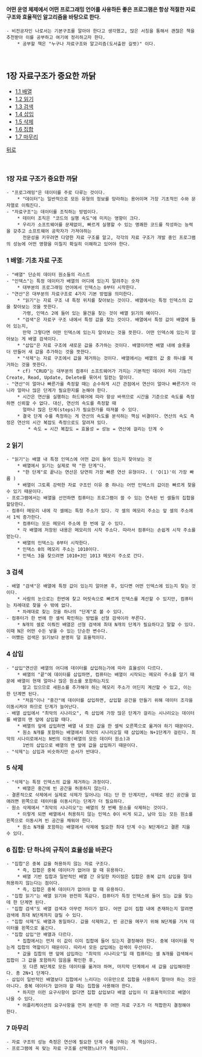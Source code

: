#### 어떤 운영 체제에서 어떤 프로그래밍 언어를 사용하든 좋은 프로그램은 항상 적절한 자료 구조와 효율적인 알고리즘을 바탕으로 한다. 
	- 비전공자인 나로서는 기본구조를 알아야 한다고 생각했고, 많은 서칭을 통해서 괜찮은 책을 추천받아 이를 공부하고 여기에 정리하고자 한다.
		* 공부할 책은 "누구나 자료구조와 알고리즘(도서출판 길벗)" 이다.

</br>

## 1장 자료구조가 중요한 까닭

* [1.1 배열](#1-배열-기초-자료-구조)
* [1.2 읽기](#2-읽기)
* [1.3 검색](#3-검색)
* [1.4 삽입](#4-삽입)
* [1.5 삭제](#5-삭제)
* [1.6 집합](#6-집합-단-하나의-규칙이-효율성을-바꾼다)
* [1.7 마무리](#7-마무리)

[뒤로](https://github.com/hyunjay-dev/DataStructure)

</br>

### 1장 자료 구조가 중요한 까닭
	- "프로그래밍"은 데이터를 주로 다루는 것이다.
		* "데이터"는 일반적으로 모든 유형의 정보를 망라하는 용어이며 가장 기초적인 수와 문자열로 이뤄진다.
	- "자료구조"는 데이터를 조직하는 방법이다.
		* 데이터 조직은 "코드의 실행 속도"에 미치는 영향이 크다.
		* 우리가 소프트웨어를 문제없이, 빠르게 실행할 수 있는 명쾌한 코드를 작성하는 능력을 갖추고 소프트웨어 공학자가 가져야하는 
		  전문성을 키우려면 다양한 자료 구조를 알고, 각각의 자료 구조가 개발 중인 프로그램의 성능에 어떤 영향을 미칠지 확실히 이해하고 있어야 한다.

### 1 배열: 기초 자료 구조
	- "배열" 단순히 데이터 원소들의 리스트
	- "인덱스"는 특정 데이터가 배열의 어디에 있는지 알려주는 숫자
		* 대부분의 프로그래밍 언어에서 인덱스는 0부터 시작한다.
	- "연산"은 대부분의 자료구조로 4가지 기본 방법을 의미한다.
		* "읽기"는 자료 구조 내 특정 위치를 찾아보는 것이다. 배열에서는 특정 인덱스의 값을 찾아보는 것을 뜻한다.
		  가령, 인덱스 2에 들어 있는 물건을 찾는 것이 배열 읽기의 예이다.
		* "검색"은 자료구 구조 내에서 특정 값을 찾는 것이다. 배열에서 특정 값이 배열에 들어 있는지,
		  만약 그렇다면 어떤 인덱스에 있는지 알아보는 것을 뜻한다. 어떤 인덱스에 있는지 알아보는 게 배열 검색이다.
		* "삽입"은 자료 구조에 새로운 값을 추가하는 것이다. 배열이라면 배열 내에 슬롯을 더 만들어 새 값을 추가하는 것을 뜻한다.
		* "삭제"는 자료 구조에서 값을 제거하는 것이다. 배열에서는 배열의 값 중 하나를 제거하는 것을 뜻한다.
		* cf) "CRUD"는 대부분의 컴퓨터 소프트웨어가 가지는 기본적인 데이터 처리 기능인 Create, Read, Update, Delete를 묶어서 일컫는 말이다.
	- "연산"이 얼마나 빠른가를 측정할 때는 순수하게 시간 관점에서 연산이 얼마나 빠른가가 아니라 얼마나 많은 단계가 필요한지를 논해야 한다.
		* 시간은 연산을 실행하는 하드웨어에 따라 항상 바뀌므로 시간을 기준으로 속도를 측정하면 신뢰할 수 없다. 대신, 연산의 속도를 측정할 때
		  얼마나 많은 단계(steps)가 필요한가를 따져볼 수 있다.
		* 결국 단계 수를 측정하는 게 연산의 속도를 분석하는 핵심 비결이다. 연산의 속도 측정은 연산의 시간 복잡도 측정으로도 알려져 있다.
			* 속도 = 시간 복잡도 = 효율성 = 성능 = 연산에 걸리는 단계 수

### 2 읽기
	- "읽기"는 배열 내 특정 인덱스에 어떤 값이 들어 있는지 찾아보는 것
		* 배열에서 읽기는 실제로 딱 "한 단계"다.
		* "한 단계"로 끝나는 연산은 당연히 가장 빠른 연산 유형이다. ( 'O(1)'이 가장 빠름 )
		* 배열이 그토록 강력한 자료 구조인 이유 중 하나는 어떤 인덱스의 값이든 빠르게 찾을 수 있기 때문이다.
	- 프로그램에서는 배열을 선언하면 컴퓨터는 프로그램이 쓸 수 있는 연속된 빈 셀들의 집합을 할당한다.
	- 컴퓨터 메모리 내에 각 셀에는 특정 주소가 있다. 각 셀의 메모리 주소는 앞 셀의 주소에서 1씩 증가한다.
		* 컴퓨터는 모든 메모리 주소에 한 번에 갈 수 있다.
		* 각 배열에 저장된 내용은 메모리의 시작 주소다. 따라서 컴퓨터는 손쉽게 시작 주소를 얻는다.
		* 배열의 인덱스는 0부터 시작한다.
		* 인덱스 0의 메모리 주소는 1010이다.
		* 인덱스 3을 찾으려면 1010+3인 1013 메모리 주소로 간다.
		
### 3 검색
	- 배열 "검색"은 배열에 특정 값이 있는지 알아본 후, 있다면 어떤 인덱스에 있는지 찾는 것이다.
		* 사람의 눈으로는 한번에 찾고 머릿속으로 빠르게 인덱스를 계산할 수 있지만, 컴퓨터는 차례대로 찾을 수 밖에 없다.
		* 차례대로 찾는 것을 하나의 "단계"로 볼 수 있다.
	- 컴퓨터가 한 번에 한 셀씩 확인하는 방법을 선형 검색이라 부른다.
		* N개의 셀로 이뤄진 배열은 선형 검색에 최대 N개의 단계가 필요하다고 말할 수 있다. 이때 N은 어떤 수든 넣을 수 있는 단순한 변수다.
	- 어쨌든 검색은 읽기보다 분명히 덜 효율적이다.
	
### 4 삽입
	- "삽입"연산은 배열의 어디에 데이터를 삽입하는가에 따라 효율성이 다르다.
		* 배열의 "끝"에 데이터를 삽입하면, 컴퓨터는 배열이 시작되는 메모리 주소를 알기 때문에 배열이 현재 얼마나 많은 원소를 포함하는지도
		  알고 있으므로 새원소를 추가해야 하는 메모리 주소가 어딘지 계산할 수 있고, 이는 한 단계면 된다.
		* "처음"이나 "중간"에 데이터를 삽입하면, 삽입할 공간을 만들기 위해 데이터 조각을 이동시켜야 하므로 단계가 늘어난다.
	- 배열 삽입에서 "최악의 시나리오", 즉 삽입에 가장 많은 단계가 걸리는 시나리오는 데이터를 배열의 맨 앞에 삽입할 때다.
		* 배열의 앞에 삽입하면 배열 내 모든 값을 한 셀씩 오른쪽으로 옮겨야 하기 때문이다.
		* 원소 N개를 포함하는 배열에서 최악의 시나리오일 때 삽입에는 N+1단계가 걸린다. 최악의 시나이로에서는 N번의 이동(배열의 모든 데이터 원소)과
		  1번의 삽입으로 배열의 맨 앞에 값을 삽입하기 때문이다.
	- "삭제"는 삽입과 비슷하지만 순서가 반대다.

### 5 삭제
	- "삭제"는 특정 인덱스의 값을 제거하는 과정이다.
		* 배열은 중간에 빈 공간을 허용하지 않는다.
	- 결론적으로 삭제에서 실제로 삭제가 일어나는 데는 단 한 단계지만, 삭제로 생긴 공간을 없애려면 왼쪽으로 데이터를 이동시키는 단계가 더 필요하다.
	- 원소 삭제에서 "최악의 시나리오"는 배열의 첫 번째 원소를 삭제하는 것이다.
		* 이렇게 되면 배열에서 허용하지 않는 인덱스 0이 비게 되고, 남아 있는 모든 원소를 왼쪽으로 이동시켜 빈 공간을 채워야 한다.
		* 원소 N개를 포함하는 배열에서 삭제에 필요한 최대 단계 수는 N단계라고 결론 지을 수 있다.
		
### 6 집합: 단 하나의 규칙이 효율성을 바꾼다
	- "집합"은 중복 값을 허용하지 않는 자료 구조다.
		* 즉, 집합은 중복 데이터가 없어야 할 때 유용하다.
		* 배열 기반 집합과 일반적인 배열 간 유일한 차이점은 집합은 중복 값의 삽입을 절대 허용하지 않는다는 점이다.
		* 즉, 집합은 중복 데이터가 없어야 할 때 유용하다.
	- "집합 읽기"는 배열 읽기와 완전히 똑같다. 컴퓨터가 특정 인덱스에 들어 있는 값을 찾는 데 한 단계면 된다.
	- "집합 검색"도 배열 검색과 아무런 차이가 없다. 어떤 값이 집합 내에 존재하는지 알려면 검색에 최대 N단계까지 걸릴 수 있다.
	- "집합 삭제"도 배열과 동일하다. 값을 삭제하고, 빈 공간을 메꾸기 위해 N단계를 거쳐 데이터를 왼쪽으로 옮긴다.
	- "집합 삽입"만 배열과 다르다.
		* 집합에서는 먼저 이 값이 이미 집합에 들어 있는지 결정해야 한다. 중복 데이터를 막는게 집합의 역할이기 때문이다. 따라서 모든 삽입에는 검색이 우선이다.
		* 값을 집합의 맨 앞에 삽입하는 "최악의 시나리오"일 때 컴퓨터는 셀 N개를 검색해서 집합이 그 값을 포함하지 않음을 확인한 후,
		  또 다른 N단계로 모든 데이터를 옮겨야 하며, 마지막 단계에서 새 값을 삽입해야한다. 총 2N+1 단계다.
	- 삽입이 일반적인 배열보다 집합에서 느리다는 이유만으로 집합을 사용하지 말아야 하는 것은 아니다. 중복 데이터가 없어야 할 때는 집합을 사용해야 한다.
		* 하지만 이런 요구사항이 없다면 집합 삽입보다 배열 삽입이 더 효율적이므로 배열이 나을 수 있다.
		* 어플리케이션의 요구사항을 먼저 분석한 후 어떤 자료 구조가 더 적합한지 결정해야 한다.
		
### 7 마무리
	- 자료 구조의 성능 측정은 연산에 필요한 단계 수를 구하는 게 핵심이다.
	- 프로그램에 꼭 맞는 자료 구조를 선택했느냐?가 핵심이다.
	
	
